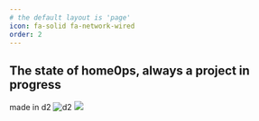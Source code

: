 ```yaml
---
# the default layout is 'page'
icon: fa-solid fa-network-wired
order: 2
---
```


## The state of home0ps, always a project in progress

made in d2
![d2](https://raw.githubusercontent.com/kaywoz/kaywoz.github.io/4a1354a6cbfd155b793388f28242a8c0c552bd74/assets/d2/d2.svg?sanitize=true)
<img src="https://raw.githubusercontent.com/kaywoz/kaywoz.github.io/4a1354a6cbfd155b793388f28242a8c0c552bd74/assets/d2/d2.svg?sanitize=true">
